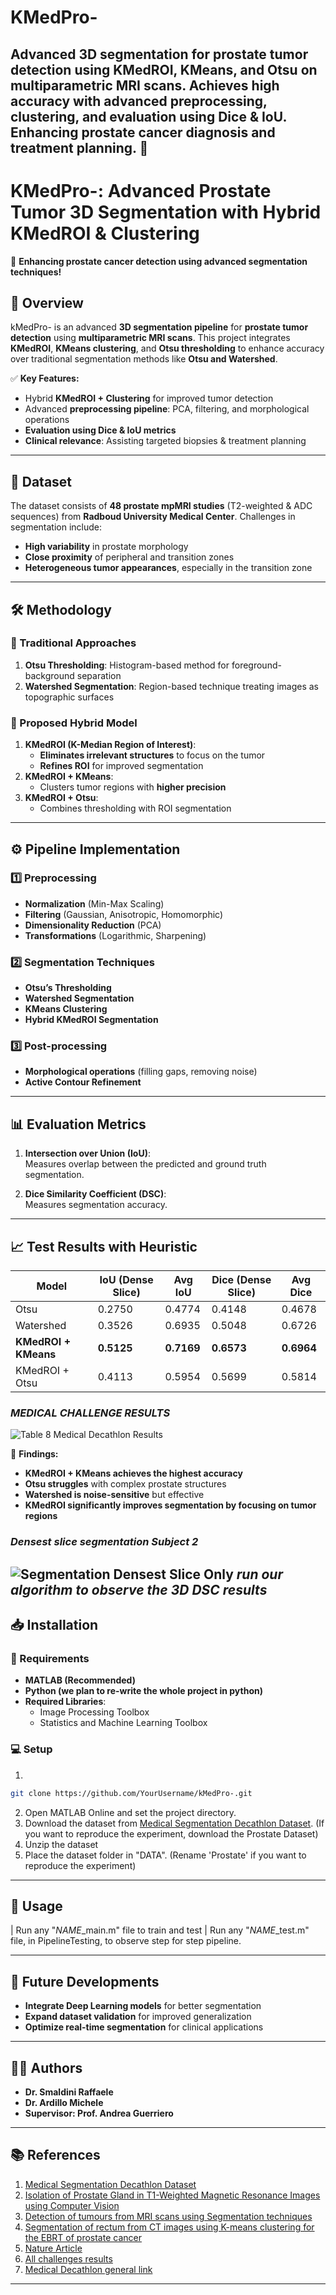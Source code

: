 # KMedPro-
Advanced 3D segmentation for prostate tumor detection using KMedROI, KMeans, and Otsu on multiparametric MRI scans. Achieves high accuracy with advanced preprocessing, clustering, and evaluation using Dice &amp; IoU. Enhancing prostate cancer diagnosis and treatment planning. 🚀
---

# **KMedPro-: Advanced Prostate Tumor 3D Segmentation with Hybrid KMedROI & Clustering**

🚀 **Enhancing prostate cancer detection using advanced segmentation techniques!**  

## **📌 Overview**  
kMedPro- is an advanced **3D segmentation pipeline** for **prostate tumor detection** using **multiparametric MRI scans**. This project integrates **KMedROI**, **KMeans clustering**, and **Otsu thresholding** to enhance accuracy over traditional segmentation methods like **Otsu and Watershed**.  

✅ **Key Features:**  
- Hybrid **KMedROI + Clustering** for improved tumor detection  
- Advanced **preprocessing pipeline**: PCA, filtering, and morphological operations  
- **Evaluation using Dice & IoU metrics**  
- **Clinical relevance**: Assisting targeted biopsies & treatment planning  

---

## **📂 Dataset**  
The dataset consists of **48 prostate mpMRI studies** (T2-weighted & ADC sequences) from **Radboud University Medical Center**. Challenges in segmentation include:  
- **High variability** in prostate morphology  
- **Close proximity** of peripheral and transition zones  
- **Heterogeneous tumor appearances**, especially in the transition zone  

---

## **🛠️ Methodology**  
### **🔹 Traditional Approaches**  
1. **Otsu Thresholding**: Histogram-based method for foreground-background separation  
2. **Watershed Segmentation**: Region-based technique treating images as topographic surfaces  

### **🔹 Proposed Hybrid Model**  
1. **KMedROI (K-Median Region of Interest)**:  
   - **Eliminates irrelevant structures** to focus on the tumor  
   - **Refines ROI** for improved segmentation  
2. **KMedROI + KMeans**:  
   - Clusters tumor regions with **higher precision**  
3. **KMedROI + Otsu**:  
   - Combines thresholding with ROI segmentation  

---

## **⚙️ Pipeline Implementation**
### **1️⃣ Preprocessing**  
- **Normalization** (Min-Max Scaling)  
- **Filtering** (Gaussian, Anisotropic, Homomorphic)  
- **Dimensionality Reduction** (PCA)  
- **Transformations** (Logarithmic, Sharpening)  

### **2️⃣ Segmentation Techniques**  
- **Otsu’s Thresholding**  
- **Watershed Segmentation**  
- **KMeans Clustering**  
- **Hybrid KMedROI Segmentation**  

### **3️⃣ Post-processing**  
- **Morphological operations** (filling gaps, removing noise)  
- **Active Contour Refinement**  

---

## **📊 Evaluation Metrics**  
1. **Intersection over Union (IoU)**:  
   Measures overlap between the predicted and ground truth segmentation.  

2. **Dice Similarity Coefficient (DSC)**:  
   Measures segmentation accuracy.  

---

## **📈 Test Results with Heuristic**
| Model                | IoU (Dense Slice) | Avg IoU | Dice (Dense Slice) | Avg Dice |
|----------------------|-----------------|--------|-------------------|--------|
| Otsu                | 0.2750          | 0.4774 | 0.4148            | 0.4678 |
| Watershed           | 0.3526          | 0.6935 | 0.5048            | 0.6726 |
| **KMedROI + KMeans** | **0.5125**      | **0.7169** | **0.6573**      | **0.6964** |
| KMedROI + Otsu      | 0.4113          | 0.5954 | 0.5699            | 0.5814 |

### *MEDICAL CHALLENGE RESULTS*
![Table 8 Medical Decathlon Results](https://github.com/RaffaeleSmaldini/kMedPro-/blob/main/AboutProstate/MedicalChallenge_table8.png)

🚀 **Findings:**  
- **KMedROI + KMeans achieves the highest accuracy**  
- **Otsu struggles** with complex prostate structures  
- **Watershed is noise-sensitive** but effective  
- **KMedROI significantly improves segmentation by focusing on tumor regions**
### *Densest slice segmentation Subject 2*
![Segmentation Densest Slice Only](https://github.com/RaffaeleSmaldini/kMedPro-/blob/main/SegmentationSUB2.png)
*run our algorithm to observe the 3D DSC results*
---

## **📥 Installation**
### **🔧 Requirements**
- **MATLAB (Recommended)**
- **Python (we plan to re-write the whole project in python)**
- **Required Libraries**:
  - Image Processing Toolbox
  - Statistics and Machine Learning Toolbox

### **💻 Setup**
1.
```bash
git clone https://github.com/YourUsername/kMedPro-.git
```
2. Open MATLAB Online and set the project directory.
3. Download the dataset from [Medical Segmentation Decathlon Dataset](https://drive.google.com/drive/folders/1HqEgzS8BV2c7xYNrZdEAnrHk7osJJ--2). (If you want to reproduce the experiment, download the Prostate Dataset)
4. Unzip the dataset
5. Place the dataset folder in "DATA". (Rename 'Prostate' if you want to reproduce the experiment)
---

## **🚀 Usage**
| Run any "*NAME*_main.m" file to train and test 
| Run any  "*NAME*_test.m" file, in PipelineTesting, to observe step for step pipeline.

---

## **🔮 Future Developments**
- **Integrate Deep Learning models** for better segmentation  
- **Expand dataset validation** for improved generalization  
- **Optimize real-time segmentation** for clinical applications  

---

## **👨‍🔬 Authors**
- **Dr. Smaldini Raffaele**  
- **Dr. Ardillo Michele**  
- **Supervisor: Prof. Andrea Guerriero**  

---
## **📚 References**
1. [Medical Segmentation Decathlon Dataset](https://drive.google.com/drive/folders/1HqEgzS8BV2c7xYNrZdEAnrHk7osJJ--2)
2. [Isolation of Prostate Gland in T1-Weighted Magnetic Resonance Images using Computer Vision](https://ieeexplore.ieee.org/document/)
3. [Detection of tumours from MRI scans using Segmentation techniques](https://ieeexplore.ieee.org/document/9532867)
4. [Segmentation of rectum from CT images using K-means clustering for the EBRT of prostate cancer](https://ieeexplore.ieee.org/document/7955181)
5. [Nature Article](https://www.nature.com/articles/s41467-022-30695-9#Sec2)
6. [All challenges results](https://static-content.springer.com/esm/art%3A10.1038%2Fs41467-022-30695-9/MediaObjects/41467_2022_30695_MOESM1_ESM.pdf)
7. [Medical Decathlon general link](http://medicaldecathlon.com/)
---
